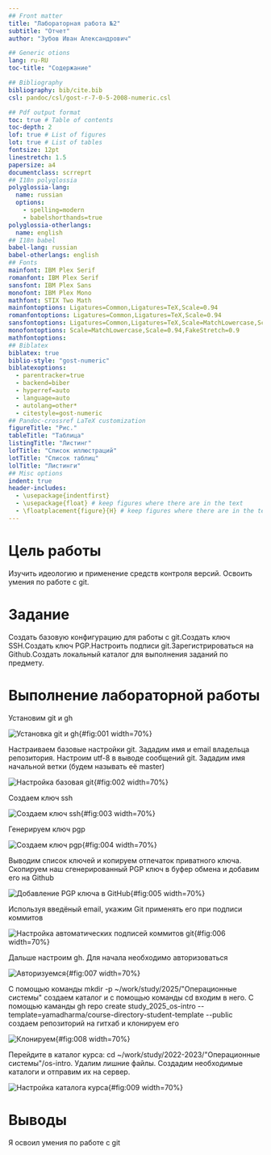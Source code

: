 ```yaml
---
## Front matter
title: "Лабораторная работа №2"
subtitle: "Отчет"
author: "Зубов Иван Александрович"

## Generic otions
lang: ru-RU
toc-title: "Содержание"

## Bibliography
bibliography: bib/cite.bib
csl: pandoc/csl/gost-r-7-0-5-2008-numeric.csl

## Pdf output format
toc: true # Table of contents
toc-depth: 2
lof: true # List of figures
lot: true # List of tables
fontsize: 12pt
linestretch: 1.5
papersize: a4
documentclass: scrreprt
## I18n polyglossia
polyglossia-lang:
  name: russian
  options:
	- spelling=modern
	- babelshorthands=true
polyglossia-otherlangs:
  name: english
## I18n babel
babel-lang: russian
babel-otherlangs: english
## Fonts
mainfont: IBM Plex Serif
romanfont: IBM Plex Serif
sansfont: IBM Plex Sans
monofont: IBM Plex Mono
mathfont: STIX Two Math
mainfontoptions: Ligatures=Common,Ligatures=TeX,Scale=0.94
romanfontoptions: Ligatures=Common,Ligatures=TeX,Scale=0.94
sansfontoptions: Ligatures=Common,Ligatures=TeX,Scale=MatchLowercase,Scale=0.94
monofontoptions: Scale=MatchLowercase,Scale=0.94,FakeStretch=0.9
mathfontoptions:
## Biblatex
biblatex: true
biblio-style: "gost-numeric"
biblatexoptions:
  - parentracker=true
  - backend=biber
  - hyperref=auto
  - language=auto
  - autolang=other*
  - citestyle=gost-numeric
## Pandoc-crossref LaTeX customization
figureTitle: "Рис."
tableTitle: "Таблица"
listingTitle: "Листинг"
lofTitle: "Список иллюстраций"
lotTitle: "Список таблиц"
lolTitle: "Листинги"
## Misc options
indent: true
header-includes:
  - \usepackage{indentfirst}
  - \usepackage{float} # keep figures where there are in the text
  - \floatplacement{figure}{H} # keep figures where there are in the text
---
```


# Цель работы

Изучить идеологию и применение средств контроля версий.
Освоить умения по работе с git.

# Задание

Создать базовую конфигурацию для работы с git.Создать ключ SSH.Создать ключ PGP.Настроить подписи git.Зарегистрироваться на Github.Создать локальный каталог для выполнения заданий по предмету.



# Выполнение лабораторной работы

Установим git и gh

![Установка git и gh](image/1.png){#fig:001 width=70%}

Настраиваем базовые настройки git. Зададим имя и email владельца репозитория. Настроим utf-8 в выводе сообщений git. Зададим имя начальной ветки (будем называть её master)

![Настройка базовая git](image/2.png){#fig:002 width=70%}

Создаем ключ ssh

![Создаем ключ ssh](image/3.png){#fig:003 width=70%}

Генерируем ключ pgp

![Cоздаем ключ pgp](image/4.png){#fig:004 width=70%}

Выводим список ключей и копируем отпечаток приватного ключа. Cкопируем наш сгенерированный PGP ключ в буфер обмена и добавим его на Github

![Добавление PGP ключа в GitHub](image/5.png){#fig:005 width=70%}

Используя введёный email, укажим Git применять его при подписи коммитов

![Настройка автоматических подписей коммитов git](image/6.png){#fig:006 width=70%}

Дальше настроим gh. Для начала необходимо авторизоваться

![Авторизуемся](image/7.png){#fig:007 width=70%}

С помощью команды mkdir -p ~/work/study/2025/"Операционные системы" создаем каталог и с помощью команды cd входим в него.
С помощью каманды gh repo create study_2025_os-intro --template=yamadharma/course-directory-student-template --public создаем репозиторий на гитхаб и клонируем его

![Клонируем](image/8.png){#fig:008 width=70%}

Перейдите в каталог курса: cd ~/work/study/2022-2023/"Операционные системы"/os-intro. Удалим лишние файлы. Создадим необходимые каталоги и отправим их на сервер. 

![Настройка каталога курса](image/9.png){#fig:009 width=70%}


# Выводы

Я освоил умения по работе с git

